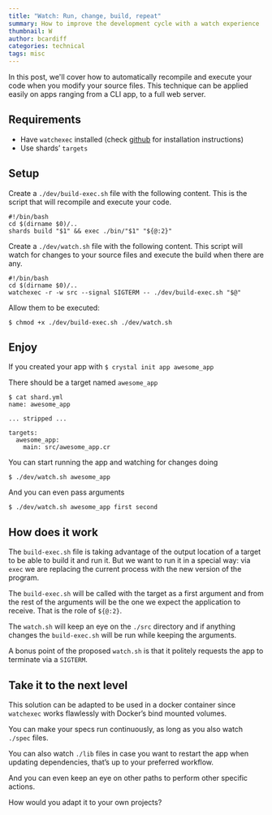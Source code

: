 ```yaml
---
title: "Watch: Run, change, build, repeat"
summary: How to improve the development cycle with a watch experience
thumbnail: W
author: bcardiff
categories: technical
tags: misc
---
```


In this post, we'll cover how to automatically recompile and execute your code when you modify your source files. This technique can be applied easily on apps ranging from a CLI app, to a full web server.

## Requirements

* Have `watchexec` installed (check [github](https://github.com/watchexec/watchexec) for installation instructions)
* Use shards’ `targets`

## Setup

Create a `./dev/build-exec.sh` file with the following content. This is the script that will recompile and execute your code.

```shell
#!/bin/bash
cd $(dirname $0)/..
shards build "$1" && exec ./bin/"$1" "${@:2}"
```

Create a `./dev/watch.sh` file with the following content. This script will watch for changes to your source files and execute the build when there are any.

```shell
#!/bin/bash
cd $(dirname $0)/..
watchexec -r -w src --signal SIGTERM -- ./dev/build-exec.sh "$@"
```

Allow them to be executed:

```shell
$ chmod +x ./dev/build-exec.sh ./dev/watch.sh
```

## Enjoy

If you created your app with `$ crystal init app awesome_app`

There should be a target named `awesome_app`

```shell
$ cat shard.yml
name: awesome_app

... stripped ...

targets:
  awesome_app:
    main: src/awesome_app.cr
```

You can start running the app and watching for changes doing

```shell
$ ./dev/watch.sh awesome_app
```

And you can even pass arguments

```shell
$ ./dev/watch.sh awesome_app first second
```

## How does it work

The `build-exec.sh` file is taking advantage of the output location of a target to be able to build it and run it. But we want to run it in a special way: via `exec` we are replacing the current process with the new version of the program.

The `build-exec.sh` will be called with the target as a first argument and from the rest of the arguments will be the one we expect the application to receive. That is the role of `${@:2}`.

The `watch.sh` will keep an eye on the `./src` directory and if anything changes the `build-exec.sh` will be run while keeping the arguments.

A bonus point of the proposed `watch.sh` is that it politely requests the app to terminate via a `SIGTERM`.

## Take it to the next level

This solution can be adapted to be used in a docker container since `watchexec` works flawlessly with Docker’s bind mounted volumes.

You can make your specs run continuously, as long as you also watch `./spec` files.

You can also watch `./lib` files in case you want to restart the app when updating dependencies, that’s up to your preferred workflow.

And you can even keep an eye on other paths to perform other specific actions.

How would you adapt it to your own projects?
